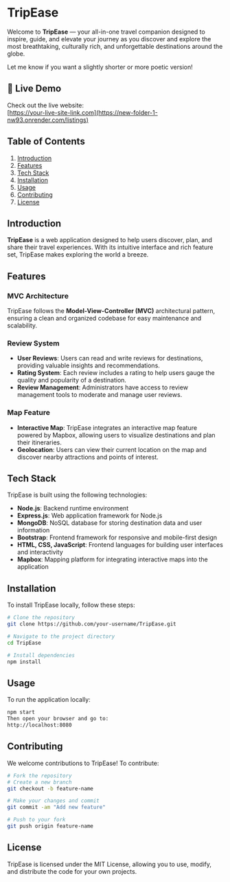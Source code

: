 # TripEase

Welcome to **TripEase** — your all-in-one travel companion designed to inspire, guide, and elevate your journey as you discover and explore the most breathtaking, culturally rich, and unforgettable destinations around the globe.

Let me know if you want a slightly shorter or more poetic version!
## 🔗 Live Demo

Check out the live website:  
[https://your-live-site-link.com](https://new-folder-1-nw93.onrender.com/listings) 
## Table of Contents

1. [Introduction](#introduction)
2. [Features](#features)
3. [Tech Stack](#tech-stack)
4. [Installation](#installation)
5. [Usage](#usage)
6. [Contributing](#contributing)
7. [License](#license)

## Introduction

**TripEase** is a web application designed to help users discover, plan, and share their travel experiences. With its intuitive interface and rich feature set, TripEase makes exploring the world a breeze.

## Features

### MVC Architecture

TripEase follows the **Model-View-Controller (MVC)** architectural pattern, ensuring a clean and organized codebase for easy maintenance and scalability.

### Review System

- **User Reviews**: Users can read and write reviews for destinations, providing valuable insights and recommendations.
- **Rating System**: Each review includes a rating to help users gauge the quality and popularity of a destination.
- **Review Management**: Administrators have access to review management tools to moderate and manage user reviews.

### Map Feature

- **Interactive Map**: TripEase integrates an interactive map feature powered by Mapbox, allowing users to visualize destinations and plan their itineraries.
- **Geolocation**: Users can view their current location on the map and discover nearby attractions and points of interest.

## Tech Stack

TripEase is built using the following technologies:

- **Node.js**: Backend runtime environment
- **Express.js**: Web application framework for Node.js
- **MongoDB**: NoSQL database for storing destination data and user information
- **Bootstrap**: Frontend framework for responsive and mobile-first design
- **HTML, CSS, JavaScript**: Frontend languages for building user interfaces and interactivity
- **Mapbox**: Mapping platform for integrating interactive maps into the application

## Installation

To install TripEase locally, follow these steps:

```bash
# Clone the repository
git clone https://github.com/your-username/TripEase.git

# Navigate to the project directory
cd TripEase

# Install dependencies
npm install
```
## Usage
To run the application locally:

```bash
npm start
Then open your browser and go to:
http://localhost:8080
```
## Contributing
We welcome contributions to TripEase! To contribute:

```bash
# Fork the repository
# Create a new branch
git checkout -b feature-name

# Make your changes and commit
git commit -am "Add new feature"

# Push to your fork
git push origin feature-name
```
## License
TripEase is licensed under the MIT License, allowing you to use, modify, and distribute the code for your own projects.
